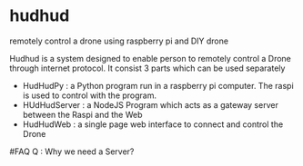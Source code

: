 # hudhud
remotely control a drone using raspberry pi and DIY drone

Hudhud is a system designed to enable person to remotely control a Drone through internet protocol.
It consist 3 parts which can be used separately
- HudHudPy : a Python program run in a raspberry pi computer. The raspi is used to control with the program.
- HUdHudServer : a NodeJS Program which acts as a gateway server between the Raspi and the Web
- HudHudWeb : a single page web interface to connect and control the Drone

#FAQ
Q : Why we need a Server?
